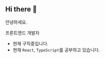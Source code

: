 ## Hi there 👋
안녕하세요.

프론트엔드 개발자
- 현재 구직중입니다.
- 현재 `React`, `TypeScript`를 공부하고 있습니다.

<!--
**rnjs9861/rnjs9861** is a ✨ _special_ ✨ repository because its `README.md` (this file) appears on your GitHub profile.

Here are some ideas to get you started:

- 🔭 I’m currently working on ...
- 🌱 I’m currently learning ...
- 👯 I’m looking to collaborate on ...
- 🤔 I’m looking for help with ...
- 💬 Ask me about ...
- 📫 How to reach me: ...
- 😄 Pronouns: ...
- ⚡ Fun fact: ...
-->
